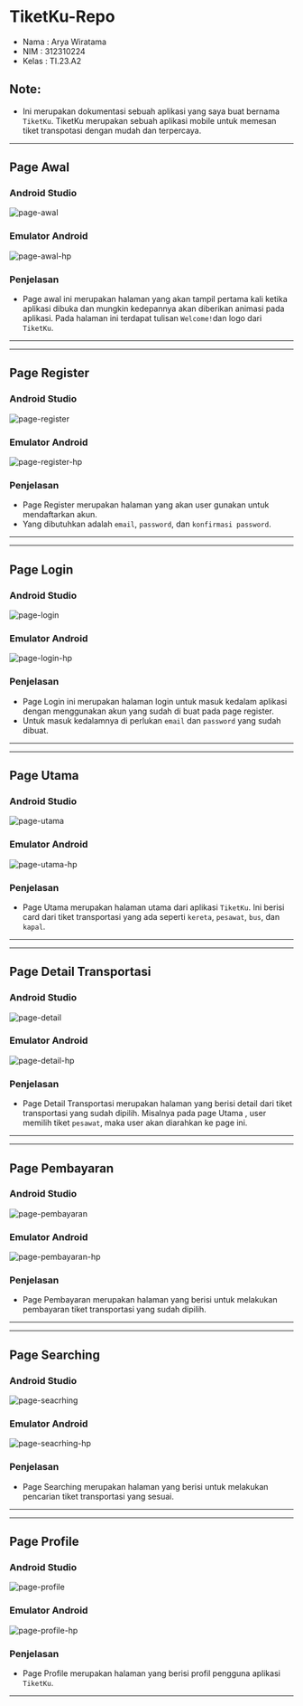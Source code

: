 # TiketKu-Repo

- Nama : Arya Wiratama
- NIM : 312310224
- Kelas : TI.23.A2

## Note:
- Ini merupakan dokumentasi sebuah aplikasi yang saya buat bernama `TiketKu`. TiketKu merupakan sebuah aplikasi
mobile untuk memesan tiket transpotasi dengan mudah dan terpercaya.

------------------------------------------------
## Page Awal
### Android Studio
![page-awal](/screenshoot/awal_studio.png)
### Emulator Android 
![page-awal-hp](/screenshoot/awal_hp.png)
### Penjelasan
- Page awal ini merupakan halaman yang akan tampil pertama kali ketika aplikasi dibuka dan mungkin
kedepannya akan diberikan animasi pada aplikasi.  Pada halaman ini terdapat tulisan `Welcome!`dan logo dari `TiketKu`.

------------------------------------------------


------------------------------------------------
## Page Register
### Android Studio
![page-register](/screenshoot/daftar_studio.png)
### Emulator Android 
![page-register-hp](/screenshoot/daftar_hp.png)
###  Penjelasan
- Page Register merupakan halaman yang akan user gunakan untuk mendaftarkan akun.
- Yang dibutuhkan adalah `email`, `password`, dan `konfirmasi password`.

------------------------------------------------

------------------------------------------------
## Page Login
### Android Studio
![page-login](/screenshoot/login_studio.png)
### Emulator Android 
![page-login-hp](/screenshoot/login_hp.png)
### Penjelasan
- Page Login ini merupakan halaman login untuk masuk kedalam aplikasi dengan menggunakan akun yang sudah di buat
pada page register.
- Untuk masuk kedalamnya di perlukan `email` dan `password` yang sudah dibuat.
------------------------------------------------

------------------------------------------------
## Page Utama
### Android Studio
![page-utama](/screenshoot/main_studio.png)
### Emulator Android 
![page-utama-hp](/screenshoot/main_hp.png)
### Penjelasan
- Page Utama merupakan halaman utama dari aplikasi `TiketKu`. Ini berisi card dari tiket transportasi yang ada
seperti `kereta`, `pesawat`, `bus`, dan `kapal`.
------------------------------------------------

------------------------------------------------
## Page Detail Transportasi
### Android Studio
![page-detail](/screenshoot/detail_studio.png)
### Emulator Android 
![page-detail-hp](/screenshoot/detail_hp.png)
### Penjelasan
- Page Detail Transportasi merupakan halaman yang berisi detail dari tiket transportasi yang sudah dipilih. Misalnya
pada page Utama , user memilih tiket `pesawat`, maka user akan diarahkan ke page ini.

------------------------------------------------

------------------------------------------------
## Page Pembayaran
### Android Studio
![page-pembayaran](/screenshoot/pembayaran_studio.png)
### Emulator Android 
![page-pembayaran-hp](/screenshoot/pembayaran_hp.png)
### Penjelasan
- Page Pembayaran merupakan halaman yang berisi untuk melakukan pembayaran tiket transportasi yang sudah dipilih.
------------------------------------------------

------------------------------------------------
## Page Searching
### Android Studio
![page-seacrhing](/screenshoot/search_studio.png)
### Emulator Android 
![page-seacrhing-hp](/screenshoot/search_hp.png)
### Penjelasan
- Page Searching merupakan halaman yang berisi untuk melakukan pencarian tiket transportasi yang sesuai.
------------------------------------------------

------------------------------------------------
## Page Profile
### Android Studio
![page-profile](/screenshoot/profile_studio.png)
### Emulator Android 
![page-profile-hp](/screenshoot/profile_hp.png)
### Penjelasan
- Page Profile merupakan halaman yang berisi profil pengguna aplikasi `TiketKu`.
------------------------------------------------







